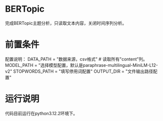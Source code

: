 # BERTopic
完成BERTopic主题分析，只读取文本内容，关闭时间序列分析。
# 前置条件
配置说明：
DATA_PATH = "数据来源，csv格式" # 读取所有"content"列。
MODEL_PATH = "选择模型配置，默认是paraphrase-multilingual-MiniLM-L12-v2"
STOPWORDS_PATH = "填写停用词配置"
OUTPUT_DIR = "文件输出路径配置"
# 运行说明
代码目前运行在python3.12.2环境下。
